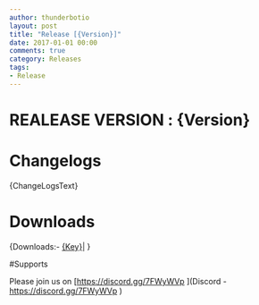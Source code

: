 ```yaml
---
author: thunderbotio
layout: post
title: "Release [{Version}]"
date: 2017-01-01 00:00
comments: true
category: Releases
tags:
- Release
---
```


# REALEASE VERSION : {Version}

# Changelogs
{ChangeLogsText}

# Downloads
{Downloads:- [{Key}]({Value})|
}


#Supports

Please join us on [https://discord.gg/7FWyWVp ](Discord - https://discord.gg/7FWyWVp )
